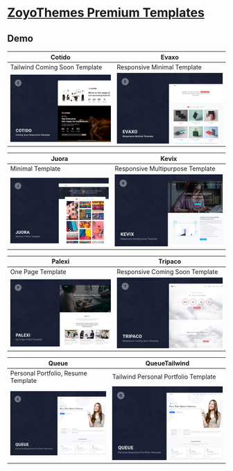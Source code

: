 # [ZoyoThemes Premium Templates](https://zoyothemes.com)

## Demo
| Cotido                                                                                                                                                                               | Evaxo                                                                                                                                                                        |
|--------------------------------------------------------------------------------------------------------------------------------------------------------------------------------------|------------------------------------------------------------------------------------------------------------------------------------------------------------------------------|
| Tailwind Coming Soon Template                                                                                                                                                        | Responsive Minimal Template                                                                                                                                                  |
| [![Cotido](https://raw.githubusercontent.com/World-of-Templates/ZoyoThemes-Premium-Templates/main/zSupportImages/cotido.png)](https://template.bikinwebskuy.com/ZY/Cotido/HTML/dist) | [![Evaxo](https://raw.githubusercontent.com/World-of-Templates/ZoyoThemes-Premium-Templates/main/zSupportImages/evaxo.png)](https://template.bikinwebskuy.com/ZY/Evaxo/HTML) |

| Juora                                                                                                                                                                        | Kevix                                                                                                                                                                        |
|------------------------------------------------------------------------------------------------------------------------------------------------------------------------------|------------------------------------------------------------------------------------------------------------------------------------------------------------------------------|
| Minimal Template                                                                                                                                                             | Responsive Multipurpose Template                                                                                                                                             |
| [![Juora](https://raw.githubusercontent.com/World-of-Templates/ZoyoThemes-Premium-Templates/main/zSupportImages/juora.png)](https://template.bikinwebskuy.com/ZY/Juora/HTML) | [![Kevix](https://raw.githubusercontent.com/World-of-Templates/ZoyoThemes-Premium-Templates/main/zSupportImages/kevix.png)](https://template.bikinwebskuy.com/ZY/Kevix/HTML) |

| Palexi                                                                                                                                                                          | Tripaco                                                                                                                                                                            |
|---------------------------------------------------------------------------------------------------------------------------------------------------------------------------------|------------------------------------------------------------------------------------------------------------------------------------------------------------------------------------|
| One Page Template                                                                                                                                                               | Responsive Coming Soon Template                                                                                                                                                    |
| [![Palexi](https://raw.githubusercontent.com/World-of-Templates/ZoyoThemes-Premium-Templates/main/zSupportImages/palexi.png)](https://template.bikinwebskuy.com/ZY/Palexi/HTML) | [![Tripaco](https://raw.githubusercontent.com/World-of-Templates/ZoyoThemes-Premium-Templates/main/zSupportImages/tripaco.png)](https://template.bikinwebskuy.com/ZY/Tripaco/HTML) |

| Queue                                                                                                                                                                        | QueueTailwind                                                                                                                                                                             |
|------------------------------------------------------------------------------------------------------------------------------------------------------------------------------|-------------------------------------------------------------------------------------------------------------------------------------------------------------------------------------------|
| Personal Portfolio, Resume Template                                                                                                                                          | Tailwind Personal Portfolio Template                                                                                                                                                      |
| [![Queue](https://raw.githubusercontent.com/World-of-Templates/ZoyoThemes-Premium-Templates/main/zSupportImages/queue.png)](https://template.bikinwebskuy.com/ZY/Queue/HTML) | [![QueueTailwind](https://raw.githubusercontent.com/World-of-Templates/ZoyoThemes-Premium-Templates/main/zSupportImages/queue.png)](https://template.bikinwebskuy.com/ZY/Queue/HTML/dist) |